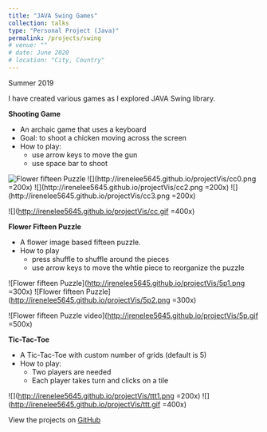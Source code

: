 ```yaml
---
title: "JAVA Swing Games"
collection: talks
type: "Personal Project (Java)"
permalink: /projects/swing
# venue: ""
# date: June 2020
# location: "City, Country"
---
```

Summer 2019

I have created various games as I explored JAVA Swing library.

**Shooting Game**
* An archaic game that uses a keyboard
* Goal: to shoot a chicken moving across the screen
* How to play:
    * use arrow keys to move the gun
    * use space bar to shoot
<img src="http://irenelee5645.github.io/projectVis/cc0.png" alt="Flower fifteen Puzzle">
![](http://irenelee5645.github.io/projectVis/cc0.png =200x) ![](http://irenelee5645.github.io/projectVis/cc2.png =200x) ![](http://irenelee5645.github.io/projectVis/cc3.png =200x)

![](http://irenelee5645.github.io/projectVis/cc.gif =400x)


**Flower Fifteen Puzzle**
* A flower image based fifteen puzzle.
* How to play
    * press shuffle to shuffle around the pieces
    * use arrow keys to move the whtie piece to reorganize the puzzle

![Flower fifteen Puzzle](http://irenelee5645.github.io/projectVis/5p1.png =300x) ![Flower fifteen Puzzle](http://irenelee5645.github.io/projectVis/5p2.png =300x)

![Flower fifteen Puzzle video](http://irenelee5645.github.io/projectVis/5p.gif =500x) 


**Tic-Tac-Toe**
* A Tic-Tac-Toe with custom number of grids (default is 5)
* How to play:
    * Two players are needed
    * Each player takes turn and clicks on a tile

![](http://irenelee5645.github.io/projectVis/ttt1.png =200x)
![](http://irenelee5645.github.io/projectVis/ttt.gif =400x)

View the projects on [GitHub](https://github.com/irenelee5645/Java-Swing-Games/tree/master/Swing%20Games)